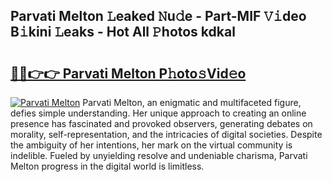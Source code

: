 ## Parvati Melton 𝙻eaked 𝙽u𝚍e - Part-MIF 𝚅𝚒deo B𝚒kini 𝙻eaks - Hot All 𝙿hotos kdkal

# <h2><a href="http://ld39qr3.urlbe.top/?page=Parvati+Melton">🔗🔗👉👉 Parvati Melton P𝚑oto𝚜Vid𝚎o</a></h2>

[![Parvati Melton](https://i.imgur.com/eBuTRDB.gif)](http://ld39qr3.urlbe.top/?page=Parvati+Melton)
Parvati Melton, an enigmatic and multifaceted figure, defies simple understanding. Her unique approach to creating an online presence has fascinated and provoked observers, generating debates on morality, self-representation, and the intricacies of digital societies. Despite the ambiguity of her intentions, her mark on the virtual community is indelible. Fueled by unyielding resolve and undeniable charisma, Parvati Melton progress in the digital world is limitless.
